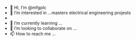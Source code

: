 - 👋 Hi, I’m @mfgplc
- 👀 I’m interested in ...masters electrical engineering projests
- 
- 🌱 I’m currently learning ...
- 💞️ I’m looking to collaborate on ...
- 📫 How to reach me ...

<!---
mfgplc/mfgplc is a ✨ special ✨ repository because its `README.md` (this file) appears on your GitHub profile.
You can click the Preview link to take a look at your changes.
--->
